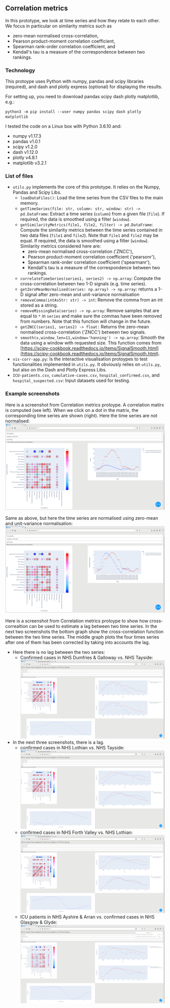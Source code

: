 ## Correlation metrics


In this prototype, we look at time series and how they relate to each other.
We focus in particular on similarity metrics such as
- zero-mean normalised cross-correlation,
- Pearson product-moment correlation coefficient,
- Spearman rank-order correlation coefficient, and
- Kendall's tau is a measure of the correspondence between two rankings.


### Technology

This protoype uses Python with numpy, pandas and scipy libraries (required),
and dash and plotly express (optional) for displaying the results.

For setting up, you need to download pandas scipy dash plotly matplotlib, e.g.:

```
python3 -m pip install --user numpy pandas scipy dash plotly matplotlib
```

I tested the code on a Linux box with Python 3.6.10 and:
- numpy v1.17.3
- pandas v1.0.1
- scipy v1.2.0
- dash v1.12.0
- plotly v4.8.1
- matplotlib v3.2.1

### List of files

- `utils.py` implements the core of this prototype. It relies on the Numpy, Pandas and Scipy Libs.
  - `loadDataFiles()`: Load the time series from the CSV files to the main memory.
  - `getTimeSeries(file: str, column: str, window: str) -> pd.DataFrame`: Extract a time series (`column`) from a given file (`file`). If required, the data is smoothed using a filter (`window`).
  - `getSimilarityMetrics(file1, file2, filter) -> pd.DataFrame`: Compute the similarity metrics between the time series contained in two data
  files (`file1` and `file2`). Note that `file1` and `file2` may be equal.
  If required, the data is smoothed using a filter (`window`).
  Similarity metrics considered here are:
      - zero-mean normalised cross-correlation ('ZNCC'),
      - Pearson product-moment correlation coefficient ('pearsonr'),
      - Spearman rank-order correlation coefficient ('spearmanr'),
      - Kendall's tau is a measure of the correspondence between two rankings.
  - `correlateTimeSeries(series1, series2) -> np.array`: Compute the cross-correlation between two 1-D signals (e.g. time series).
  - `getZeroMeanNormalised(series: np.array) -> np.array`: returns a 1-D signal after zero-mean and unit-variance normalisation
  - `removeComma(intAsStr: str) -> int`: Remove the comma from an int stored as a string.
  - `removeMissingData(series) -> np.array`:
      Remove samples that are equal to `*` in `series` and make sure the commas have been removed from numbers. Note that this function will change in the future.
  - `getZNCC(series1, series2) -> float:` Returns the zero-mean normalised cross-correlation ('ZNCC') between two signals.
  - `smooth(x,window_len=11,window='hanning') -> np.array`: Smooth the data using a window with requested size. This function comes from [https://scipy-cookbook.readthedocs.io/items/SignalSmooth.html](https://scipy-cookbook.readthedocs.io/items/SignalSmooth.html).
- `vis-corr-app.py`: Is the interactive visualisation protoypes to test functionalities implemented in `utils.py`. It obviously relies on `utils.py`, but also on the Dash and Plotly Express Libs.
- `ICU-patients.csv`, `cumulative-cases.csv`, `hospital_confirmed.csv`, and `hospital_suspected.csv`: Input datasets used for testing.


### Example screenshots

Here is a screenshot from Correlation metrics protoype. A correlation matirx is computed (see left). When we click on a dot in the matrix, the corresponding time series are shown (right). Here the time series are not normalised:
![Screen-1](images/ZNCC-app-not_normalised.png)

Same as above, but here the time series are normalised using zero-mean and unit-variance normalisation:
![Screen-2](images/ZNCC-app-normalised.png)

Here is a screenshot from Correlation metrics protoype to show how cross-correaltion can be used to estimate a lag between two time series. In the next two screenshots the bottom graph show the cross-correlation function between the two time series. The middle graph plots the four times series after one of them has been corrected by taking into accounts the lag.

- Here there is no lag between the two series:
  - Confirmed cases in NHS Dumfries & Galloway vs. NHS Tayside:
  ![Screen-3](images/correction_of_time_sereis_with_cross-correlation3.png)
- In the next three screenshots, there is a lag.
  - confirmed cases in NHS Lothian vs. NHS Tayside:
  ![Screen-4](images/correction_of_time_sereis_with_cross-correlation1.png)
  - confirmed cases in NHS Forth Valley vs. NHS Lothian:
  ![Screen-5](images/correction_of_time_sereis_with_cross-correlation2.png)
  - ICU patients in NHS Ayshire & Arran vs. confirmed cases in NHS Glasgow & Glyde:
  ![Screen-6](images/correction_of_time_sereis_with_cross-correlation4.png)

